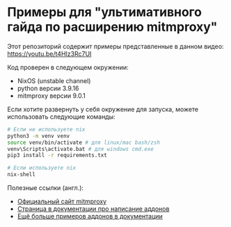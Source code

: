 # Примеры для "ультимативного гайда по расширению mitmproxy"

Этот репозиторий содержит примеры представленные в данном видео: https://youtu.be/t4HIz3Rc7UI

Код проверен в следующем окружении:
* NixOS (unstable channel)
* python версии 3.9.16
* mitmproxy версии 9.0.1

Если хотите развернуть у себя окружение для запуска, можете использовать следующие команды:

```bash
# Если не используете nix
python3 -m venv venv
source venv/bin/activate # для linux/mac bash/zsh
venv\Scripts\activate.bat # для windows cmd.exe
pip3 install -r requirements.txt

# Если используете nix
nix-shell
```

Полезные ссылки (англ.):
* [Официальный сайт mitmproxy](https://mitmproxy.org/)
* [Страница в документации про написание аддонов](https://docs.mitmproxy.org/stable/addons-overview/)
* [Ещё больше примеров аддонов в документации](https://docs.mitmproxy.org/stable/addons-examples/)
